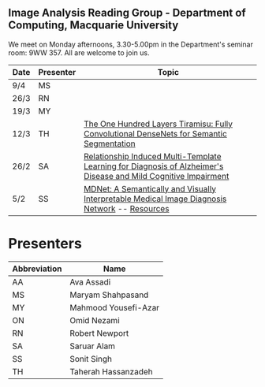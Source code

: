 ## Image Analysis Reading Group - Department of Computing, Macquarie University

We meet on Monday afternoons, 3.30-5.00pm in the Department's seminar room:  9WW 357.  All are welcome to join us.

Date | Presenter | Topic
---- | --------- | -----
9/4 | MS |
26/3 | RN |
19/3 | MY |
12/3 | TH | [The One Hundred Layers Tiramisu: Fully Convolutional DenseNets for Semantic Segmentation](https://arxiv.org/pdf/1611.09326.pdf)
26/2 | SA | [Relationship Induced Multi-Template Learning for Diagnosis of Alzheimer's Disease and Mild Cognitive Impairment](https://www.ncbi.nlm.nih.gov/pubmed/26742127)
5/2 | SS | [MDNet: A Semantically and Visually Interpretable Medical Image Diagnosis Network](https://arxiv.org/abs/1707.02485) -- [Resources](https://computing-mq.github.io/iarg/links-2018-02-05.html)

# Presenters

Abbreviation | Name
------------ | ----
AA | Ava Assadi
MS | Maryam Shahpasand
MY | Mahmood Yousefi-Azar
ON | Omid Nezami
RN | Robert Newport
SA | Saruar Alam
SS | Sonit Singh
TH | Taherah Hassanzadeh
